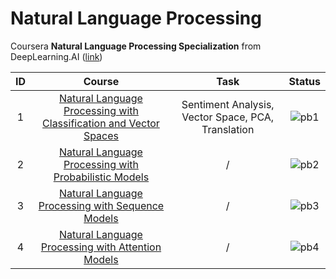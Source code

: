 # Natural Language Processing

Coursera **Natural Language Processing Specialization** from DeepLearning.AI ([link](https://www.coursera.org/specializations/natural-language-processing))

| **ID** |                                                             **Course**                                                             |                      **Task**                      |              **Status**              |
| :----: | :--------------------------------------------------------------------------------------------------------------------------------: | :------------------------------------------------: | :----------------------------------: |
|   1    | [Natural Language Processing with Classification and Vector Spaces](https://github.com/yixiaowang2001/NLP_Notes/tree/main/Course1) | Sentiment Analysis, Vector Space, PCA, Translation | ![pb1](https://progress-bar.dev/100) |
|   2    |       [Natural Language Processing with Probabilistic Models](https://github.com/yixiaowang2001/NLP_Notes/tree/main/Course2)       |                         /                          | ![pb2](https://progress-bar.dev/75)  |
|   3    |         [Natural Language Processing with Sequence Models](https://github.com/yixiaowang2001/NLP_Notes/tree/main/Course3)          |                         /                          |  ![pb3](https://progress-bar.dev/0)  |
|   4    |         [Natural Language Processing with Attention Models](https://github.com/yixiaowang2001/NLP_Notes/tree/main/Course4)         |                         /                          |  ![pb4](https://progress-bar.dev/0)  |
